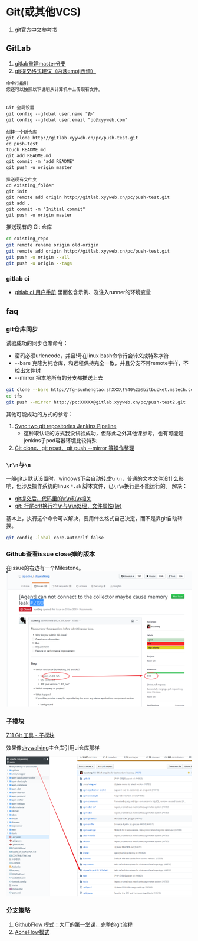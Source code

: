 # Git(或其他VCS)

1. [git官方中文参考书](https://www.git-scm.com/book/zh/v2)


## GitLab
1. [gitlab重建master分支](https://blog.csdn.net/xiaolegeaizy/article/details/103925355)
1. [git提交格式建议（内含emoji表情）](https://momodiy.github.io/blog/git-commit-standard/)

```
命令行指引
您还可以按照以下说明从计算机中上传现有文件。


Git 全局设置
git config --global user.name "孙"
git config --global user.email "pc@xyyweb.com"

创建一个新仓库
git clone http://gitlab.xyyweb.cn/pc/push-test.git
cd push-test
touch README.md
git add README.md
git commit -m "add README"
git push -u origin master

推送现有文件夹
cd existing_folder
git init
git remote add origin http://gitlab.xyyweb.cn/pc/push-test.git
git add .
git commit -m "Initial commit"
git push -u origin master
```
推送现有的 Git 仓库
```bash
cd existing_repo
git remote rename origin old-origin
git remote add origin http://gitlab.xyyweb.cn/pc/push-test.git
git push -u origin --all
git push -u origin --tags

```

### gitlab ci
- [gitlab ci 用户手册](http://gitlab.xyyweb.cn/help/ci/variables/README.md)
里面包含示例、及注入runner的环境变量

## faq
### git仓库同步
试验成功的同步仓库命令：
- 密码必须urlencode，并且!号在linux bash命令行会转义成特殊字符
- --bare 克隆为纯仓库，和远程保持完全一致，并且分支不带remote字样，不检出文件树
- --mirror 把本地所有的分支都推送上去
```bash
git clone --bare http://fg-sunhengtao:shXXX\!%40%23@bitbucket.mstech.com.cn:7990/scm/cmbs/acccore.git tfs
cd tfs
git push --mirror http://pc:XXXXX@gitlab.xyyweb.cn/pc/push-test2.git
```
其他可能成功的方式的参考：
1. [Sync two git repositories Jenkins Pipeline](https://stackoverflow.com/questions/46530742/sync-two-git-repositories-jenkins-pipeline)
    - 这种取认证的方式我没试验成功，但除此之外其他课参考，也有可能是jenkins子pod容器环境比较特殊
1. [Git clone、git reset、git push --mirror 等操作整理](https://www.cnblogs.com/developer-qin/p/6068531.html)

### `\r\n`与`\n`
一般git走默认设置时，windows下会自动转成`\r\n`，普通的文本文件没什么影响，但涉及操作系统的linux `*.sh` 脚本文件，已`\r\n`换行是不能运行的。
解决：
- [git提交后，代码里的\r\n和\n相关](https://blog.csdn.net/u013600225/article/details/53523304)
- [git: 行尾crlf换行符\n与\r\n处理，文件属性(转)](https://blog.csdn.net/weixin_33918114/article/details/86238172)

基本上，执行这个命令可以解决，要用什么格式自己决定，而不是靠git自动转换。
```bash
git config -lobal core.autocrlf false
```

### Github查看issue close掉的版本
在issue的右边有一个Milestone。
![image-20200527155901476](./README.assets/image-20200527155901476.png)

### 子模块
[7.11 Git 工具 - 子模块](https://git-scm.com/book/zh/v2/Git-%E5%B7%A5%E5%85%B7-%E5%AD%90%E6%A8%A1%E5%9D%97)

效果像[skywalking](https://github.com/apache/skywalking)主仓库引用ui仓库那样

![image-20200609085714182](./README.assets/image-20200609085714182.png)

### 分支策略
1. [GithubFlow 模式：大厂的第一堂课，完整的git流程](https://www.jianshu.com/p/8b7d025a81dc)
1. [AoneFlow模式](https://www.infoq.cn/article/EaC4c6yiJrzZ_Gtaf9Ne)
